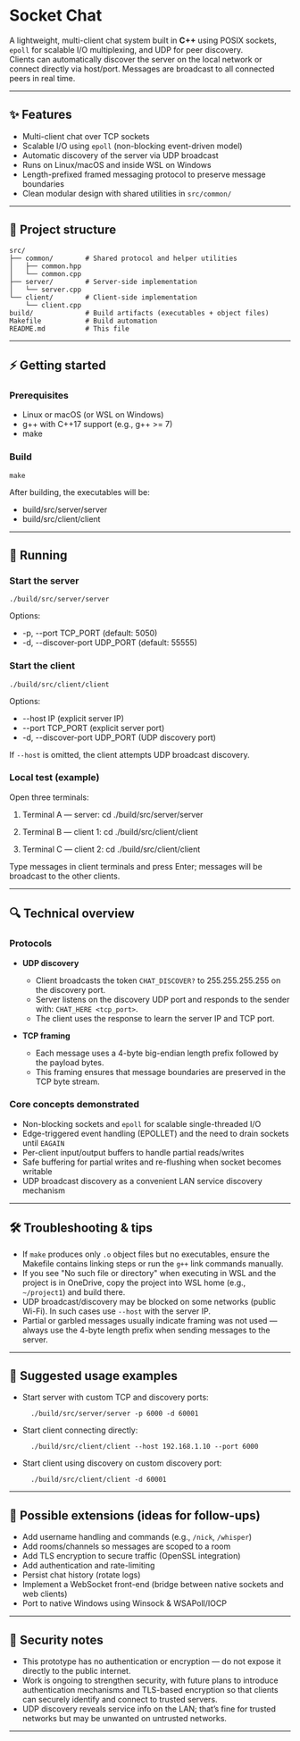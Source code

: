 # Socket Chat

A lightweight, multi-client chat system built in **C++** using POSIX sockets, `epoll` for scalable I/O multiplexing, and UDP for peer discovery.  
Clients can automatically discover the server on the local network or connect directly via host/port. Messages are broadcast to all connected peers in real time.

---

## ✨ Features
- Multi-client chat over TCP sockets  
- Scalable I/O using `epoll` (non-blocking event-driven model)  
- Automatic discovery of the server via UDP broadcast  
- Runs on Linux/macOS and inside WSL on Windows  
- Length-prefixed framed messaging protocol to preserve message boundaries  
- Clean modular design with shared utilities in `src/common/`

---

## 📂 Project structure

    src/
    ├── common/        # Shared protocol and helper utilities
    │   ├── common.hpp
    │   └── common.cpp
    ├── server/        # Server-side implementation
    │   └── server.cpp
    └── client/        # Client-side implementation
        └── client.cpp
    build/             # Build artifacts (executables + object files)
    Makefile           # Build automation
    README.md          # This file

---

## ⚡ Getting started

### Prerequisites
- Linux or macOS (or WSL on Windows)  
- g++ with C++17 support (e.g., g++ >= 7)  
- make

### Build
    make

After building, the executables will be:
- build/src/server/server
- build/src/client/client

---

## 🚀 Running

### Start the server
    ./build/src/server/server

Options:
- -p, --port TCP_PORT        (default: 5050)
- -d, --discover-port UDP_PORT (default: 55555)

### Start the client
    ./build/src/client/client

Options:
- --host IP                  (explicit server IP)
- --port TCP_PORT            (explicit server port)
- -d, --discover-port UDP_PORT (UDP discovery port)

If `--host` is omitted, the client attempts UDP broadcast discovery.

### Local test (example)
Open three terminals:

1. Terminal A — server:
       cd <project-root>
       ./build/src/server/server

2. Terminal B — client 1:
       cd <project-root>
       ./build/src/client/client

3. Terminal C — client 2:
       cd <project-root>
       ./build/src/client/client

Type messages in client terminals and press Enter; messages will be broadcast to the other clients.

---

## 🔍 Technical overview

### Protocols
- **UDP discovery**
  - Client broadcasts the token `CHAT_DISCOVER?` to 255.255.255.255 on the discovery port.
  - Server listens on the discovery UDP port and responds to the sender with: `CHAT_HERE <tcp_port>`.
  - The client uses the response to learn the server IP and TCP port.

- **TCP framing**
  - Each message uses a 4-byte big-endian length prefix followed by the payload bytes.
  - This framing ensures that message boundaries are preserved in the TCP byte stream.

### Core concepts demonstrated
- Non-blocking sockets and `epoll` for scalable single-threaded I/O
- Edge-triggered event handling (EPOLLET) and the need to drain sockets until `EAGAIN`
- Per-client input/output buffers to handle partial reads/writes
- Safe buffering for partial writes and re-flushing when socket becomes writable
- UDP broadcast discovery as a convenient LAN service discovery mechanism

---

## 🛠 Troubleshooting & tips

- If `make` produces only `.o` object files but no executables, ensure the Makefile contains linking steps or run the `g++` link commands manually.
- If you see "No such file or directory" when executing in WSL and the project is in OneDrive, copy the project into WSL home (e.g., `~/project1`) and build there.
- UDP broadcast/discovery may be blocked on some networks (public Wi-Fi). In such cases use `--host` with the server IP.
- Partial or garbled messages usually indicate framing was not used — always use the 4-byte length prefix when sending messages to the server.

---

## 📖 Suggested usage examples

- Start server with custom TCP and discovery ports:
    
        ./build/src/server/server -p 6000 -d 60001

- Start client connecting directly:

        ./build/src/client/client --host 192.168.1.10 --port 6000

- Start client using discovery on custom discovery port:

        ./build/src/client/client -d 60001

---

## 📖 Possible extensions (ideas for follow-ups)
- Add username handling and commands (e.g., `/nick`, `/whisper`)
- Add rooms/channels so messages are scoped to a room
- Add TLS encryption to secure traffic (OpenSSL integration)
- Add authentication and rate-limiting
- Persist chat history (rotate logs)
- Implement a WebSocket front-end (bridge between native sockets and web clients)
- Port to native Windows using Winsock & WSAPoll/IOCP

---

## 📜 Security notes
- This prototype has no authentication or encryption — do not expose it directly to the public internet.  
- Work is ongoing to strengthen security, with future plans to introduce authentication mechanisms and TLS-based encryption so that clients can securely identify and connect to trusted servers.  
- UDP discovery reveals service info on the LAN; that’s fine for trusted networks but may be unwanted on untrusted networks.
---


